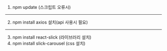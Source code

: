 1. npm update (스크립트 오류시)
-------------------------------
2. npm install axios 설치(api 사용시 필요)
-------------------------------
3. npm install react-slick (라이브러리 설치)
4. npm install slick-carousel (css 설치)
